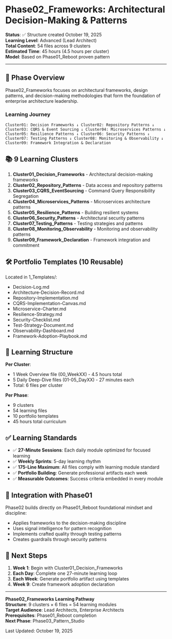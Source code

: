 # Phase02_Frameworks: Architectural Decision-Making & Patterns

**Status**: ✅ Structure created October 19, 2025  
**Learning Level**: Advanced (Lead Architect)  
**Total Content**: 54 files across 9 clusters  
**Estimated Time**: 45 hours (4.5 hours per cluster)  
**Model**: Based on Phase01_Reboot proven pattern

---

## 🎯 Phase Overview

Phase02_Frameworks focuses on architectural frameworks, design patterns, and decision-making methodologies that form the foundation of enterprise architecture leadership.

### Learning Journey

`
Cluster01: Decision Frameworks
    ↓
Cluster02: Repository Patterns
    ↓
Cluster03: CQRS & Event Sourcing
    ↓
Cluster04: Microservices Patterns
    ↓
Cluster05: Resilience Patterns
    ↓
Cluster06: Security Patterns
    ↓
Cluster07: Testing Patterns
    ↓
Cluster08: Monitoring & Observability
    ↓
Cluster09: Framework Integration & Declaration
`

## 📚 9 Learning Clusters

1. **Cluster01_Decision_Frameworks** - Architectural decision-making frameworks
2. **Cluster02_Repository_Patterns** - Data access and repository patterns
3. **Cluster03_CQRS_EventSourcing** - Command Query Responsibility Segregation
4. **Cluster04_Microservices_Patterns** - Microservices architecture patterns
5. **Cluster05_Resilience_Patterns** - Building resilient systems
6. **Cluster06_Security_Patterns** - Architectural security patterns
7. **Cluster07_Testing_Patterns** - Testing strategies and patterns
8. **Cluster08_Monitoring_Observability** - Monitoring and observability patterns
9. **Cluster09_Framework_Declaration** - Framework integration and commitment

## 🛠️ Portfolio Templates (10 Reusable)

Located in  1_Templates/:

- Decision-Log.md
- Architecture-Decision-Record.md
- Repository-Implementation.md
- CQRS-Implementation-Canvas.md
- Microservice-Charter.md
- Resilience-Strategy.md
- Security-Checklist.md
- Test-Strategy-Document.md
- Observability-Dashboard.md
- Framework-Adoption-Playbook.md

## 📖 Learning Structure

**Per Cluster**:

- 1 Week Overview file (00_WeekXX) - 4.5 hours total
- 5 Daily Deep-Dive files (01-05_DayXX) - 27 minutes each
- Total: 6 files per cluster

**Per Phase**:

- 9 clusters
- 54 learning files
- 10 portfolio templates
- 45 hours total curriculum

## ✅ Learning Standards

- ✅ **27-Minute Sessions**: Each daily module optimized for focused learning
- ✅ **Weekly Sprints**: 5-day learning rhythm
- ✅ **175-Line Maximum**: All files comply with learning module standard
- ✅ **Portfolio Building**: Generate professional artifacts each week
- ✅ **Measurable Outcomes**: Success criteria embedded in every module

## 🔗 Integration with Phase01

Phase02 builds directly on Phase01_Reboot foundational mindset and discipline:

- Applies frameworks to the decision-making discipline
- Uses signal intelligence for pattern recognition
- Implements crafted quality through testing patterns
- Creates guardrails through security patterns

## 🚀 Next Steps

1. **Week 1**: Begin with Cluster01_Decision_Frameworks
2. **Each Day**: Complete one 27-minute learning loop
3. **Each Week**: Generate portfolio artifact using templates
4. **Week 9**: Create framework adoption declaration

---

**Phase02_Frameworks Learning Pathway**  
**Structure**: 9 clusters × 6 files = 54 learning modules  
**Target Audience**: Lead Architects, Enterprise Architects  
**Prerequisites**: Phase01_Reboot completion  
**Next Phase**: Phase03_Pattern_Studio

Last Updated: October 19, 2025
